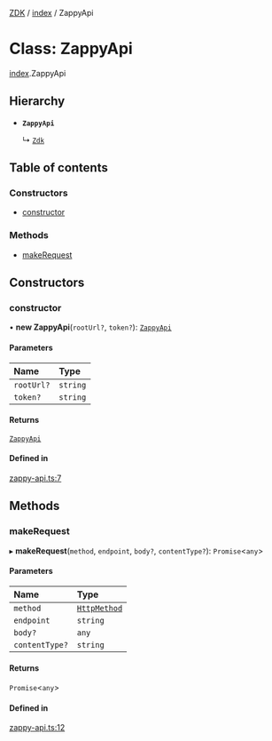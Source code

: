 [ZDK](../README.md) / [index](../modules/index.md) / ZappyApi

# Class: ZappyApi

[index](../modules/index.md).ZappyApi

## Hierarchy

- **`ZappyApi`**

  ↳ [`Zdk`](index.Zdk.md)

## Table of contents

### Constructors

- [constructor](index.ZappyApi.md#constructor)

### Methods

- [makeRequest](index.ZappyApi.md#makerequest)

## Constructors

### constructor

• **new ZappyApi**(`rootUrl?`, `token?`): [`ZappyApi`](index.ZappyApi.md)

#### Parameters

| Name | Type |
| :------ | :------ |
| `rootUrl?` | `string` |
| `token?` | `string` |

#### Returns

[`ZappyApi`](index.ZappyApi.md)

#### Defined in

[zappy-api.ts:7](https://github.com/innovtech-developers/zdk/blob/7db792f8d0888698b5c087a743b692e20fed3a78/src/zappy-api.ts#L7)

## Methods

### makeRequest

▸ **makeRequest**(`method`, `endpoint`, `body?`, `contentType?`): `Promise`\<`any`\>

#### Parameters

| Name | Type |
| :------ | :------ |
| `method` | [`HttpMethod`](../modules/index.md#httpmethod) |
| `endpoint` | `string` |
| `body?` | `any` |
| `contentType?` | `string` |

#### Returns

`Promise`\<`any`\>

#### Defined in

[zappy-api.ts:12](https://github.com/innovtech-developers/zdk/blob/7db792f8d0888698b5c087a743b692e20fed3a78/src/zappy-api.ts#L12)
